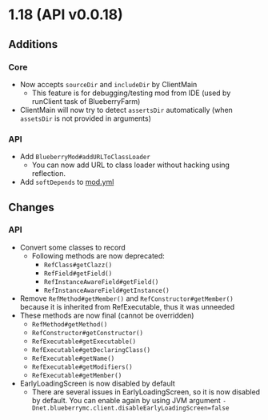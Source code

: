 # 1.18 (API v0.0.18)

## Additions

### Core

- Now accepts `sourceDir` and `includeDir` by ClientMain
    - This feature is for debugging/testing mod from IDE (used by runClient task of BlueberryFarm)
- ClientMain will now try to detect `assertsDir` automatically (when `assetsDir` is not provided in arguments)

### API

- Add `BlueberryMod#addURLToClassLoader`
    - You can now add URL to class loader without hacking using reflection.
- Add `softDepends` to [mod.yml](../../reference/mod-yml-format/)

## Changes

### API

- Convert some classes to record
    - Following methods are now deprecated:
        - `RefClass#getClazz()`
        - `RefField#getField()`
        - `RefInstanceAwareField#getField()`
        - `RefInstanceAwareField#getInstance()`
- Remove `RefMethod#getMember()` and `RefConstructor#getMember()` because it is inherited from RefExecutable, thus it was unneeded
- These methods are now final (cannot be overridden)
    - `RefMethod#getMethod()`
    - `RefConstructor#getConstructor()`
    - `RefExecutable#getExecutable()`
    - `RefExecutable#getDeclaringClass()`
    - `RefExecutable#getName()`
    - `RefExecutable#getModifiers()`
    - `RefExecutable#getMember()`
- EarlyLoadingScreen is now disabled by default
    - There are several issues in EarlyLoadingScreen, so it is now disabled by default. You can enable again by using JVM argument
    `-Dnet.blueberrymc.client.disableEarlyLoadingScreen=false`
